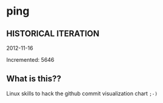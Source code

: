 # ping

## HISTORICAL ITERATION
2012-11-16

Incremented: 5646

## What is this?? 
Linux skills to hack the github commit visualization chart `;-)`
